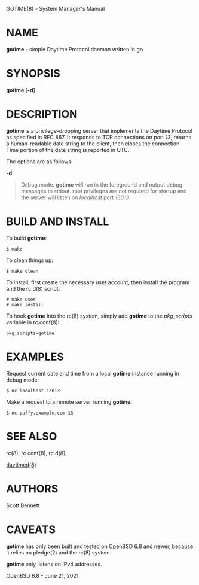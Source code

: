 GOTIME(8) - System Manager's Manual

# NAME

**gotime** - simple Daytime Protocol daemon written in go

# SYNOPSIS

**gotime**
\[**-d**]

# DESCRIPTION

**gotime**
is a privilege-dropping server that implements the Daytime Protocol as specified in
RFC 867.
It responds to TCP connections on port
*13*,
returns a human-readable date string to the client,
then closes the connection.
Time portion of the date string is reported in UTC.

The options are as follows:

**-d**

> Debug mode.
> **gotime**
> will run in the foreground and output debug messages to stdout.
> root privileges are not required for startup and the server will listen on
> *localhost*
> port
> *13013*.

# BUILD AND INSTALL

To build
**gotime**:

	$ make

To clean things up:

	$ make clean

To install, first create the necessary user account,
then install the program and the
rc.d(8)
script:

	# make user
	# make install

To hook
**gotime**
into the
rc(8)
system, simply add
**gotime**
to the
*pkg\_scripts*
variable in
rc.conf(8):

	pkg_scripts=gotime

# EXAMPLES

Request current date and time from a local
**gotime**
instance running in debug mode:

	$ nc localhost 13013

Make a request to a remote server running
**gotime**:

	$ nc puffy.example.com 13

# SEE ALSO

rc(8),
rc.conf(8),
rc.d(8),

[daytimed(8)](https://github.com/sbennett1990/daytimed)

# AUTHORS

Scott Bennett

# CAVEATS

**gotime**
has only been built and tested on
OpenBSD 6.8
and newer, because it relies on
pledge(2)
and the
rc(8)
system.

**gotime**
only listens on IPv4 addresses.

OpenBSD 6.8 - June 21, 2021
